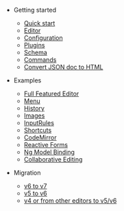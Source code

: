 - Getting started

  - [Quick start](quickstart.md)
  - [Editor](editor.md)
  - [Configuration](configuration.md)
  - [Plugins](plugins.md)
  - [Schema](schema.md)
  - [Commands](commands.md)
  - [Convert JSON doc to HTML](doc-html-doc.md)

- Examples

  - [Full Featured Editor](full-featured-editor.md)
  - [Menu](menu.md)
  - [History](history.md)
  - [Images](images.md)
  - [InputRules](input-rules.md)
  - [Shortcuts](shortcuts.md)
  - [CodeMirror](codemirror.md)
  - [Reactive Forms](reactive-forms.md)
  - [Ng Model Binding](ng-model.md)
  - [Collaborative Editing](collab.md)

- Migration

  - [v6 to v7](migration-6-7.md)
  - [v5 to v6](migration-5-6.md)
  - [v4 or from other editors to v5/v6 ](migration.md)
